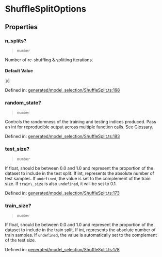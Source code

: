 # ShuffleSplitOptions

## Properties

### n\_splits?

> `number`

Number of re-shuffling & splitting iterations.

#### Default Value

`10`

Defined in:  [generated/model\_selection/ShuffleSplit.ts:168](https://github.com/transitive-bullshit/scikit-learn-ts/blob/122b3c0/packages/sklearn/src/generated/model_selection/ShuffleSplit.ts#L168)

### random\_state?

> `number`

Controls the randomness of the training and testing indices produced. Pass an int for reproducible output across multiple function calls. See [Glossary](../../glossary.html#term-random_state).

Defined in:  [generated/model\_selection/ShuffleSplit.ts:183](https://github.com/transitive-bullshit/scikit-learn-ts/blob/122b3c0/packages/sklearn/src/generated/model_selection/ShuffleSplit.ts#L183)

### test\_size?

> `number`

If float, should be between 0.0 and 1.0 and represent the proportion of the dataset to include in the test split. If int, represents the absolute number of test samples. If `undefined`, the value is set to the complement of the train size. If `train\_size` is also `undefined`, it will be set to 0.1.

Defined in:  [generated/model\_selection/ShuffleSplit.ts:173](https://github.com/transitive-bullshit/scikit-learn-ts/blob/122b3c0/packages/sklearn/src/generated/model_selection/ShuffleSplit.ts#L173)

### train\_size?

> `number`

If float, should be between 0.0 and 1.0 and represent the proportion of the dataset to include in the train split. If int, represents the absolute number of train samples. If `undefined`, the value is automatically set to the complement of the test size.

Defined in:  [generated/model\_selection/ShuffleSplit.ts:178](https://github.com/transitive-bullshit/scikit-learn-ts/blob/122b3c0/packages/sklearn/src/generated/model_selection/ShuffleSplit.ts#L178)
